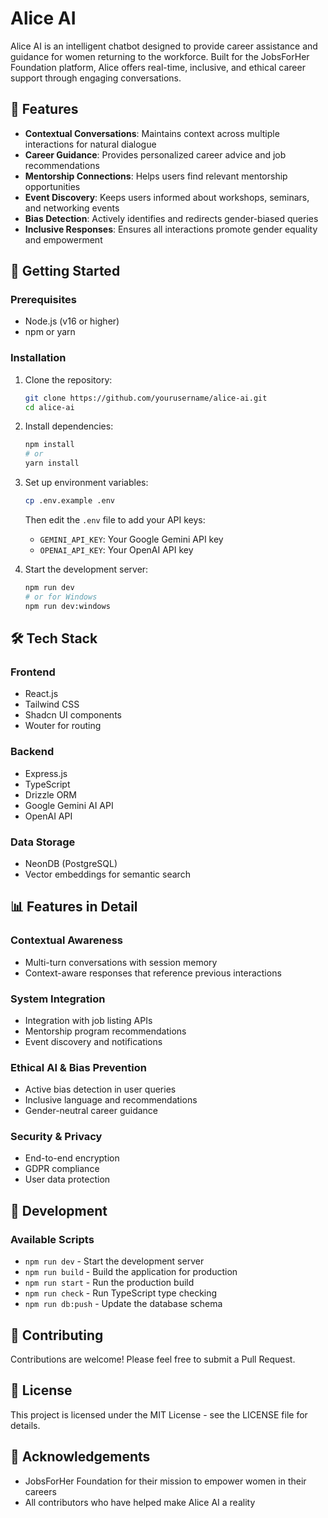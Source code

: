 # Alice AI

Alice AI is an intelligent chatbot designed to provide career assistance and guidance for women returning to the workforce. Built for the JobsForHer Foundation platform, Alice offers real-time, inclusive, and ethical career support through engaging conversations.

## 🌟 Features

- **Contextual Conversations**: Maintains context across multiple interactions for natural dialogue
- **Career Guidance**: Provides personalized career advice and job recommendations
- **Mentorship Connections**: Helps users find relevant mentorship opportunities
- **Event Discovery**: Keeps users informed about workshops, seminars, and networking events
- **Bias Detection**: Actively identifies and redirects gender-biased queries
- **Inclusive Responses**: Ensures all interactions promote gender equality and empowerment

## 🚀 Getting Started

### Prerequisites

- Node.js (v16 or higher)
- npm or yarn

### Installation

1. Clone the repository:
   ```bash
   git clone https://github.com/yourusername/alice-ai.git
   cd alice-ai
   ```

2. Install dependencies:
   ```bash
   npm install
   # or
   yarn install
   ```

3. Set up environment variables:
   ```bash
   cp .env.example .env
   ```
   Then edit the `.env` file to add your API keys:
   - `GEMINI_API_KEY`: Your Google Gemini API key
   - `OPENAI_API_KEY`: Your OpenAI API key

4. Start the development server:
   ```bash
   npm run dev
   # or for Windows
   npm run dev:windows
   ```

## 🛠️ Tech Stack

### Frontend
- React.js
- Tailwind CSS
- Shadcn UI components
- Wouter for routing

### Backend
- Express.js
- TypeScript
- Drizzle ORM
- Google Gemini AI API
- OpenAI API

### Data Storage
- NeonDB (PostgreSQL)
- Vector embeddings for semantic search

## 📊 Features in Detail

### Contextual Awareness
- Multi-turn conversations with session memory
- Context-aware responses that reference previous interactions

### System Integration
- Integration with job listing APIs
- Mentorship program recommendations
- Event discovery and notifications

### Ethical AI & Bias Prevention
- Active bias detection in user queries
- Inclusive language and recommendations
- Gender-neutral career guidance

### Security & Privacy
- End-to-end encryption
- GDPR compliance
- User data protection

## 🧪 Development

### Available Scripts

- `npm run dev` - Start the development server
- `npm run build` - Build the application for production
- `npm run start` - Run the production build
- `npm run check` - Run TypeScript type checking
- `npm run db:push` - Update the database schema

## 🤝 Contributing

Contributions are welcome! Please feel free to submit a Pull Request.

## 📝 License

This project is licensed under the MIT License - see the LICENSE file for details.

## 🙏 Acknowledgements

- JobsForHer Foundation for their mission to empower women in their careers
- All contributors who have helped make Alice AI a reality
